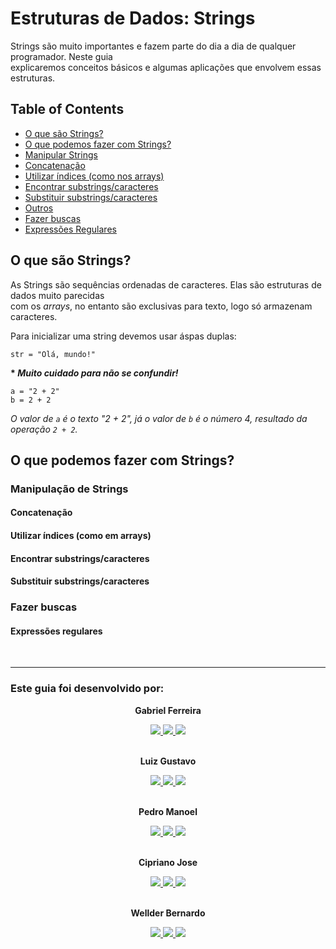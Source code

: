 # Estruturas de Dados: Strings
Strings são muito importantes e fazem parte do dia a dia de qualquer programador. Neste guia  
explicaremos conceitos básicos e algumas aplicações que envolvem essas estruturas.

## Table of Contents
 - [O que são Strings?](#whatis)
 - [O que podemos fazer com Strings?](#cando)
  - [Manipular Strings](#manipulate)
   - [Concatenação](#concat)
   - [Utilizar índices (como nos arrays)](#indexes)
   - [Encontrar substrings/caracteres](#find)
   - [Substituir substrings/caracteres](#replace)
   - [Outros]()
  - [Fazer buscas](#search)
   - [Expressões Regulares](#regex)

## O que são Strings? <a name="whatis"></a>

As Strings são sequências ordenadas de caracteres. Elas são estruturas de dados muito parecidas  
com os <i>arrays</i>, no entanto são exclusivas para texto, logo só armazenam caracteres.
  
Para inicializar uma string devemos usar áspas duplas:  
```
str = "Olá, mundo!"
```  
  
<b>* *Muito cuidado para não se confundir!* </b>  
```
a = "2 + 2"
b = 2 + 2
```  
  
*O valor de `a` é o texto "2 + 2", já o valor de `b` é o número 4, resultado da  
operação `2 + 2`.*

## O que podemos fazer com Strings? <a name="cando"></a>

### Manipulação de Strings <a name="manipulate"></a>

#### Concatenação <a name="concat"></a>

#### Utilizar índices (como em arrays) <a name="indexes"></a>

#### Encontrar substrings/caracteres <a name="find"></a>

#### Substituir substrings/caracteres <a name="replace"></a>

### Fazer buscas <a name="search"></a>

#### Expressões regulares <a name="regex"></a>

<br />
<hr />

### Este guia foi desenvolvido por:


<div align="center">
  <p><b>Gabriel Ferreira</b></p>
  </a>
  <a href="https://github.com/ufgabiira">
    <img src="https://img.shields.io/badge/GitHub-100000?style=for-the-badge&logo=github&logoColor=white" />
  </a>
  <a href="https://twitter.com/gab_iira">
    <img src="https://img.shields.io/badge/Twitter-1DA1F2?style=for-the-badge&logo=twitter&logoColor=white" />
  <a href="https://instagram.com/gabriel_ffreire">
    <img src="https://img.shields.io/badge/Instagram-E4405F?style=for-the-badge&logo=instagram&logoColor=white" />
  </a>
</div>
<br>

<div align="center">
  <p><b>Luiz Gustavo</b></p>
  </a>
  <a href="https://github.com/">
    <img src="https://img.shields.io/badge/GitHub-100000?style=for-the-badge&logo=github&logoColor=white" />
  </a>
  <a href="https://twitter.com/">
    <img src="https://img.shields.io/badge/Twitter-1DA1F2?style=for-the-badge&logo=twitter&logoColor=white" />
  <a href="https://instagram.com/">
    <img src="https://img.shields.io/badge/Instagram-E4405F?style=for-the-badge&logo=instagram&logoColor=white" />
  </a>
</div>
<br>

<div align="center">
  <p><b>Pedro Manoel</b></p>
  </a>
  <a href="https://github.com/">
    <img src="https://img.shields.io/badge/GitHub-100000?style=for-the-badge&logo=github&logoColor=white" />
  </a>
  <a href="https://twitter.com/">
    <img src="https://img.shields.io/badge/Twitter-1DA1F2?style=for-the-badge&logo=twitter&logoColor=white" />
  <a href="https://instagram.com/">
    <img src="https://img.shields.io/badge/Instagram-E4405F?style=for-the-badge&logo=instagram&logoColor=white" />
  </a>
</div>
<br>

<div align="center">
  <p><b>Cipriano Jose</b></p>
  </a>
  <a href="https://github.com/">
    <img src="https://img.shields.io/badge/GitHub-100000?style=for-the-badge&logo=github&logoColor=white" />
  </a>
  <a href="https://twitter.com/">
    <img src="https://img.shields.io/badge/Twitter-1DA1F2?style=for-the-badge&logo=twitter&logoColor=white" />
  <a href="https://instagram.com/">
    <img src="https://img.shields.io/badge/Instagram-E4405F?style=for-the-badge&logo=instagram&logoColor=white" />
  </a>
</div>
<br>

<div align="center">
  <p><b>Wellder Bernardo</b></p>
  </a>
  <a href="https://github.com/">
    <img src="https://img.shields.io/badge/GitHub-100000?style=for-the-badge&logo=github&logoColor=white" />
  </a>
  <a href="https://twitter.com/">
    <img src="https://img.shields.io/badge/Twitter-1DA1F2?style=for-the-badge&logo=twitter&logoColor=white" />
  <a href="https://instagram.com/">
    <img src="https://img.shields.io/badge/Instagram-E4405F?style=for-the-badge&logo=instagram&logoColor=white" />
  </a>
</div>
<br>
